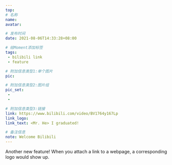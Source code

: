 ```yaml
---
top: 
# 名称
name:
avatar:

# 发布时间
date: 2021-08-06T14:33:28+08:00

# 给Moment添加标签
tags:
 - bilibili link
 - feature

# 附加信息类型1:单个图片
pic:

# 附加信息类型2:图片组
pic_set:
 - 
 - 

# 附加信息类型3:链接
link: https://www.bilibili.com/video/BV1764y167Lp
link_logo:
link_text: <Mr. He> I graduated!

# 备注信息
note: Welcome Bilibili
---
```

<!-- 下面写文字 -->
Another new feature! When you attach a link to a webpage, a corresponding logo would show up.